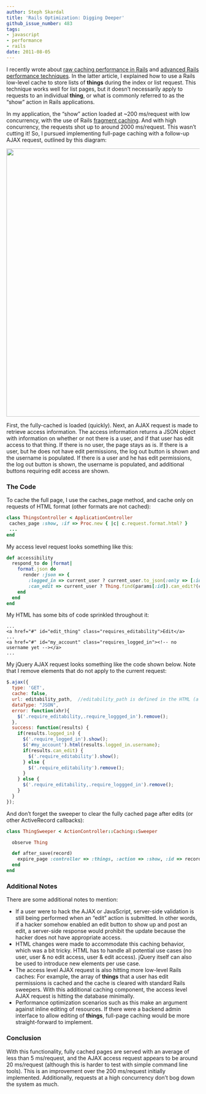 ```yaml
---
author: Steph Skardal
title: 'Rails Optimization: Digging Deeper'
github_issue_number: 483
tags:
- javascript
- performance
- rails
date: 2011-08-05
---
```


I recently wrote about [raw caching performance in Rails](/blog/2011/07/raw-caching-performance-in-rubyrails) and [advanced Rails performance techniques](/blog/2011/07/rails-optimization-advanced-techniques). In the latter article, I explained how to use a Rails low-level cache to store lists of **things** during the index or list request. This technique works well for list pages, but it doesn’t necessarily apply to requests to an individual **thing**, or what is commonly referred to as the “show” action in Rails applications.

In my application, the “show” action loaded at ~200 ms/request with low concurrency, with the use of Rails [fragment caching](https://apidock.com/rails/v2.0.0/ActionController/Caching/Fragments). And with high concurrency, the requests shot up to around 2000 ms/request. This wasn’t cutting it! So, I pursued implementing full-page caching with a follow-up AJAX request, outlined by this diagram:

<img alt="" border="0" src="/blog/2011/08/rails-optimization-digging-deeper/image-0.png" style="display:block; margin:0px auto 10px; text-align:center;" width="700"/>

First, the fully-cached is loaded (quickly). Next, an AJAX request is made to retrieve access information. The access information returns a JSON object with information on whether or not there is a user, and if that user has edit access to that thing. If there is no user, the page stays as is. If there is a user, but he does not have edit permissions, the log out button is shown and the username is populated. If there is a user and he has edit permissions, the log out button is shown, the username is populated, and additional buttons requiring edit access are shown.

### The Code

To cache the full page, I use the caches_page method, and cache only on requests of HTML format (other formats are not cached):

```ruby
class ThingsController < ApplicationController
 caches_page :show, :if => Proc.new { |c| c.request.format.html? }
 ...
end
```

My access level request looks something like this:

```ruby
def accessibility
  respond_to do |format|
    format.json do
      render :json => {
        :logged_in => current_user ? current_user.to_json(:only => [:id, :username]) : false,
        :can_edit => current_user ? Thing.find(params[:id]).can_edit?(current_user) : false }
    end
  end
end
```

My HTML has some bits of code sprinkled throughout it:

```plain
...
<a href="#" id="edit_thing" class="requires_editability">Edit</a>
...
<a href="#" id="my_account" class="requires_logged_in"><!-- no username yet --></a>
...
```

My jQuery AJAX request looks something like the code shown below. Note that I remove elements that do not apply to the current request:

```javascript
$.ajax({
  type: 'GET',
  cache: false,
  url: editability_path,  //editability_path is defined in the HTML (a JavaScript variable)
  dataType: "JSON",
  error: function(xhr){
    $('.require_editability,.require_loggged_in').remove();
  },
  success: function(results) {
    if(results.logged_in) {
      $('.require_logged_in').show();
      $('#my_account').html(results.logged_in.username);
      if(results.can_edit) {
        $('.require_editability').show();
      } else {
        $('.require_editability').remove();
      }
    } else {
      $('.require_editability,.require_loggged_in').remove();
    }
  }
});
```

And don’t forget the sweeper to clear the fully cached page after edits (or other ActiveRecord callbacks):

```ruby
class ThingSweeper < ActionController::Caching::Sweeper

  observe Thing

  def after_save(record)
    expire_page :controller => :things, :action => :show, :id => record.id
  end
end
```

### Additional Notes

There are some additional notes to mention:

- If a user were to hack the AJAX or JavaScript, server-side validation is still being performed when an “edit” action is submitted. In other words, if a hacker somehow enabled an edit button to show up and post an edit, a server-side response would prohibit the update because the hacker does not have appropriate access.
- HTML changes were made to accommodate this caching behavior, which was a bit tricky. HTML has to handle all potential use cases (no user, user & no edit access, user & edit access). jQuery itself can also be used to introduce new elements per use case.
- The access level AJAX request is also hitting more low-level Rails caches: For example, the array of **things** that a user has edit permissions is cached and the cache is cleared with standard Rails sweepers. With this additional caching component, the access level AJAX request is hitting the database minimally.
- Performance optimization scenarios such as this make an argument against inline editing of resources. If there were a backend admin interface to allow editing of **things**, full-page caching would be more straight-forward to implement.

### Conclusion

With this functionality, fully cached pages are served with an average of less than 5 ms/request, and the AJAX access request appears to be around 20 ms/request (although this is harder to test with simple command line tools). This is an improvement over the 200 ms/request initially implemented. Additionally, requests at a high concurrency don’t bog down the system as much.
